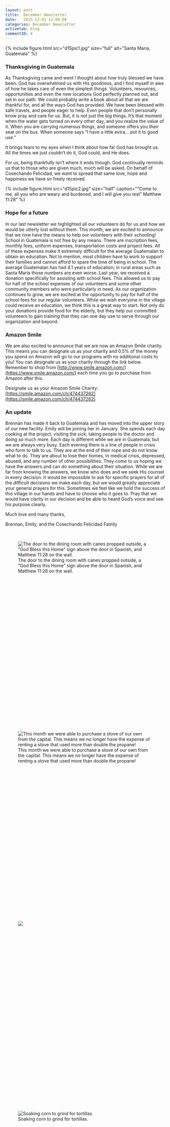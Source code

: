 ```yaml
---
layout: post
title:  December Newsletter
date:   2015-12-01 12:00:00
categories: December Newsletter
activetab: blog
commentID: 4
---
```


{% include figure.html src="d15pic1.jpg" size="full" alt="Santa Maria, Guatemala" %}

<h3>Thanksgiving in Guatemala</h3>

As Thanksgiving came and went I thought about how truly blessed we have been. God has overwhelmed us with His goodness, and I find myself in awe of how he takes care of even the simplest things. Volunteers, resources, opportunities and even the new locations God perfectly planned out, and set in our path. We could probably write a book about all that we are thankful for, and all the ways God has provided. We have been blessed with safe travels, and people eager to help. Even people that don’t personally know pray and care for us. But, it is not just the big things. It’s that moment when the water gets turned on every other day, and you realize the value of it. When you are carrying numerous things, and someone offers you their seat on the bus. When someone says “I have a little extra… put it to good use.” 

It brings tears to my eyes when I think about how far God has brought us. All the times we just couldn’t do it, God could, and He does. 

For us, being thankfully isn’t where it ends though. God continually reminds us that to those who are given much, much will be asked. On behalf of Cosechando Felicidad, we want to spread that same love, hope and happiness we have so freely received.

{% include figure.html src="d15pic2.jpg" size="half" caption="“Come to me, all you who are weary and burdened, and I will give you rest” Matthew 11:28" %}

<h3>Hope for a future</h3>

In our last newsletter we highlighted all our volunteers do for us and how we would be utterly lost without them. This month, we are excited to announce that we now have the means to help our volunteers with their schooling! School in Guatemala is not free by any means. There are inscription fees, monthly fees, uniform expenses, transportation costs and project fees. All of these expenses make it extremely difficult for the average Guatemalan to obtain an education. Not to mention, most children have to work to support their families and cannot afford to spare the time of being in school. The average Guatemalan has had 4.1 years of education; in rural areas such as Santa María those numbers are even worse. Last year, we received a donation specifically for assisting with school fees. This allowed us to pay for half of the school expenses of our volunteers and some other community members who were particularly in need. As our organization continues to grow, we are excited at the opportunity to pay for half of the school fees for our regular volunteers. While we wish everyone in the village could receive an education, we think this is a great way to start. Not only do your donations provide food for the elderly, but they help our committed volunteers to gain training that they can one day use to serve through our organization and beyond.

<h3>Amazon Smile</h3>

We are also excited to announce that we are now an Amazon Smile charity. This means you can designate us as your charity and 0.5% of the money you spend on Amazon will go to our programs with no additional costs to you! You can designate us as your charity through the link below. Remember to shop from [http://www.smile.amazon.com/](https://www.smile.amazon.com/) each time you go to purchase from Amazon after this.

Designate us as your Amazon Smile Charity: [https://smile.amazon.com/ch/474437262](https://smile.amazon.com/ch/474437262)

<h3>An update</h3>

Brennan has made it back to Guatemala and has moved into the upper story of our new facility. Emily will be joining her in January. She spends each day cooking at the project, visiting the sick, taking people to the doctor and doing so much more. Each day is different while we are in Guatemala, but we are always very busy. Each evening there is a line of people in crisis who form to talk to us. They are at the end of their rope and do not know what to do. They are about to lose their homes, in medical crisis, depressed, abused, and any number of other possibilities. They come to us hoping we have the answers and can do something about their situation. While we are far from knowing the answers, we know who does and we seek His counsel in every decision. It would be impossible to ask for specific prayers for all of the difficult decisions we make each day, but we would greatly appreciate your general prayers for this.  Sometimes we feel like we hold the success of this village in our hands and have to choose who it goes to. Pray that we would have clarity in our decision and be able to heard God’s voice and see his purpose clearly.

<p class="meta">Much love and many thanks,</p>

<p class="meta">Brennan, Emily, and the Cosechando Felicidad Family</p>

&nbsp;

<style type="text/css">
	figure.d15 {
		height: 582px;
	}
</style>

<figure class="col-xs-4 d15">
<img src="{{ site.url }}/images/d15pic7.jpg" alt="The door to the dining room with canes propped outside, a “God Bless this Home” sign above the door in Spanish, and Matthew 11:28 on the wall."><figcaption>The door to the dining room with canes propped outside, a “God Bless this Home” sign above the door in Spanish, and Matthew 11:28 on the wall.</figcaption>
</figure>

<figure class="col-xs-4 d15">
<img src="{{ site.url }}/images/d15pic4.jpg" alt="This month we were able to purchase a stove of our own from the capital. This means we no longer have the expense of renting a stove that used more than double the propane!">
<figcaption>This month we were able to purchase a stove of our own from the capital. This means we no longer have the expense of renting a stove that used more than double the propane!</figcaption>
</figure>

<figure class="col-xs-4 d15">
<img src="{{ site.url }}/images/d15pic3.jpg">
</figure>

<figure class="col-xs-4 d15">
<img src="{{ site.url }}/images/d15pic5.jpg" alt="Soaking corn to grind for tortillas.">
<figcaption>Soaking corn to grind for tortillas.</figcaption>
</figure>

<figure class="col-xs-4 d15">
<img src="{{ site.url }}/images/d15pic6.jpg" alt="Sandra and Alex getting ready to make tortillas.">
<figcaption>Sandra and Alex getting ready to make tortillas.</figcaption>
</figure>
